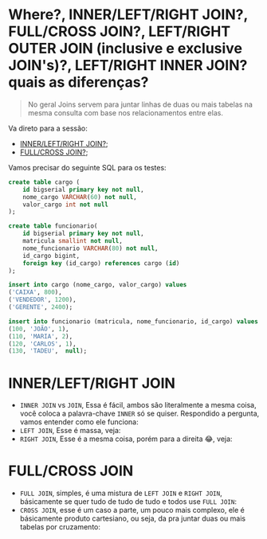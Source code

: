 # Where?, INNER/LEFT/RIGHT JOIN?, FULL/CROSS JOIN?, LEFT/RIGHT OUTER JOIN (inclusive e exclusive JOIN's)?, LEFT/RIGHT INNER JOIN? quais as diferenças?
> No geral Joins servem para juntar linhas de duas ou mais tabelas na mesma consulta com base nos relacionamentos entre elas.

Va direto para a sessão:
 - [INNER/LEFT/RIGHT JOIN?](#fullcross-join);
 - [FULL/CROSS JOIN?](#fullcross-join);

Vamos precisar do seguinte SQL para os testes:

```sql
create table cargo (
	id bigserial primary key not null,
	nome_cargo VARCHAR(60) not null,
	valor_cargo int not null
);

create table funcionario(
	id bigserial primary key not null,
	matricula smallint not null,
	nome_funcionario VARCHAR(80) not null,
	id_cargo bigint,
	foreign key (id_cargo) references cargo (id)
);

insert into cargo (nome_cargo, valor_cargo) values
('CAIXA', 800),
('VENDEDOR', 1200),
('GERENTE', 2400);

insert into funcionario (matricula, nome_funcionario, id_cargo) values
(100, 'JOÃO', 1),
(110, 'MARIA', 2),
(120, 'CARLOS', 1),
(130, 'TADEU',  null);
```

# INNER/LEFT/RIGHT JOIN
 - `INNER JOIN` vs `JOIN`, Essa é fácil, ambos são literalmente a mesma coisa, você coloca a palavra-chave `INNER` só se quiser. Respondido a pergunta, vamos entender como ele funciona:
 - `LEFT JOIN`, Esse é massa, veja:
 - `RIGHT JOIN`, Esse é a mesma coisa, porém para a direita &#x1F602;, veja:


# FULL/CROSS JOIN
 - `FULL JOIN`, simples, é uma mistura de `LEFT JOIN` e `RIGHT JOIN`, básicamente se quer tudo de tudo de tudo e todos use `FULL JOIN`:
 - `CROSS JOIN`, esse é um caso a parte, um pouco mais complexo, ele é básicamente produto cartesiano, ou seja, da pra juntar duas ou mais tabelas por cruzamento:











